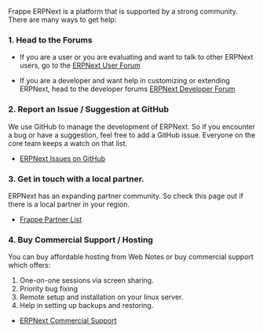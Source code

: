Frappe ERPNext is a platform that is supported by a strong community. There are many ways to get help:

### 1. Head to the Forums

  * If you are a user or you are evaluating and want to talk to other ERPNext users, go to the [ERPNext User Forum](https://groups.google.com/forum/#!forum/erpnext-user-forum)

  * If you are a developer and want help in customizing or extending ERPNext, head to the developer forums [ERPNext Developer Forum](https://groups.google.com/forum/#!forum/erpnext-developer-forum)

### 2. Report an Issue / Suggestion at GitHub

We use GitHub to manage the development of ERPNext. So if you encounter a bug
or have a suggestion, feel free to add a GitHub issue. Everyone on the core
team keeps a watch on that list.

  * [ERPNext Issues on GitHub](https://github.com/frappe/erpnext/issues)

### 3. Get in touch with a local partner.

ERPNext has an expanding partner community. So check this page out if there is
a local partner in your region.

  * [Frappe Partner List](/partners)

### 4. Buy Commercial Support / Hosting

You can buy affordable hosting from Web Notes or buy commercial support which
offers:

  1. One-on-one sessions via screen sharing.
  2. Priority bug fixing
  3. Remote setup and installation on your linux server.
  4. Help in setting up backups and restoring.
  * [ERPNext Commercial Support](http://erpnext.com/open-source-commercial-support)
